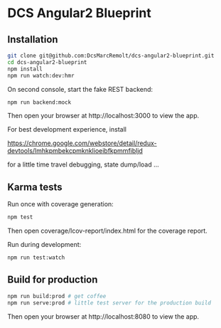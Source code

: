 # DCS Angular2 Blueprint

## Installation

```bash
git clone git@github.com:DcsMarcRemolt/dcs-angular2-blueprint.git
cd dcs-angular2-blueprint
npm install
npm run watch:dev:hmr
```

On second console, start the fake REST backend:

```bash
npm run backend:mock
```

Then open your browser at http://localhost:3000 to view the app.

For best development experience, install

https://chrome.google.com/webstore/detail/redux-devtools/lmhkpmbekcpmknklioeibfkpmmfibljd

for a little time travel debugging, state dump/load ...


## Karma tests

Run once with coverage generation:

```bash
npm test
```

Then open coverage/lcov-report/index.html for the coverage report.

Run during development:

```bash
npm run test:watch
```


## Build for production

```bash
npm run build:prod # get coffee
npm run serve:prod # little test server for the production build
```

Then open your browser at http://localhost:8080 to view the app.
